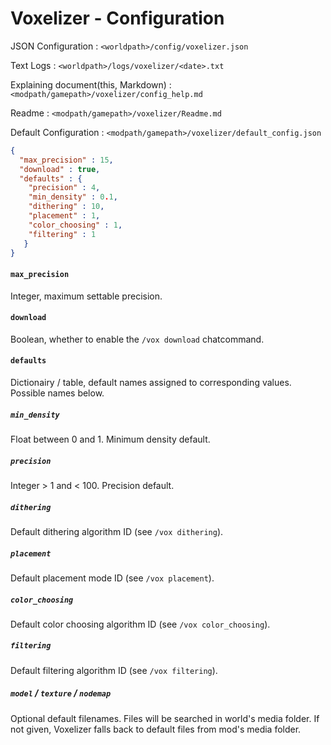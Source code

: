 # Voxelizer - Configuration

JSON Configuration : `<worldpath>/config/voxelizer.json`

Text Logs : `<worldpath>/logs/voxelizer/<date>.txt`

Explaining document(this, Markdown) : `<modpath/gamepath>/voxelizer/config_help.md`

Readme : `<modpath/gamepath>/voxelizer/Readme.md`

Default Configuration : `<modpath/gamepath>/voxelizer/default_config.json`
```json
{
  "max_precision" : 15,
  "download" : true,
  "defaults" : {
    "precision" : 4,
    "min_density" : 0.1,
    "dithering" : 10,
    "placement" : 1,
    "color_choosing" : 1,
    "filtering" : 1
   }
}
```

#### `max_precision`
Integer, maximum settable precision.
#### `download`
Boolean, whether to enable the `/vox download` chatcommand.
#### `defaults`
Dictionairy / table, default names assigned to corresponding values. Possible names below.
##### `min_density`
Float between 0 and 1. Minimum density default.
##### `precision`
Integer > 1 and < 100. Precision default.
##### `dithering`
Default dithering algorithm ID (see `/vox dithering`).
##### `placement`
Default placement mode ID (see `/vox placement`).
##### `color_choosing`
Default color choosing algorithm ID (see `/vox color_choosing`).
##### `filtering`
Default filtering algorithm ID (see `/vox filtering`).
##### `model` / `texture` / `nodemap`
Optional default filenames. Files will be searched in world's media folder.
If not given, Voxelizer falls back to default files from mod's media folder.